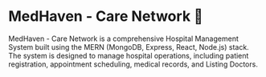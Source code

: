 
# MedHaven - Care Network 🏥️

MedHaven - Care Network is a comprehensive Hospital Management System built using the MERN (MongoDB, Express, React, Node.js) stack. The system is designed to manage hospital operations, including patient registration, appointment scheduling, medical records, and Listing Doctors.

